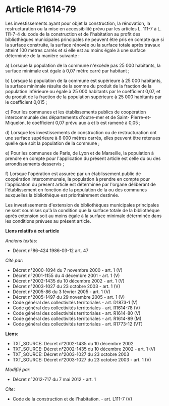 # Article R1614-79

Les investissements ayant pour objet la construction, la rénovation, la restructuration ou la mise en accessibilité prévu par
les articles L. 111-7 à L. 111-7-4 du code de la construction et de l'habitation au profit des bibliothèques municipales
principales ne peuvent être pris en compte que si la surface construite, la surface rénovée ou la surface totale après
travaux atteint 100 mètres carrés et si elle est au moins égale à une surface déterminée de la manière suivante : 

a) Lorsque la population de la commune n'excède pas 25 000 habitants, la surface minimale est égale à 0,07 mètre carré par
habitant ; 

b) Lorsque la population de la commune est supérieure à 25 000 habitants, la surface minimale résulte de la somme du produit
de la fraction de la population inférieure ou égale à 25 000 habitants par le coefficient 0,07, et du produit de la fraction
de la population supérieure à 25 000 habitants par le coefficient 0,015 ; 

c) Pour les communes et les établissements publics de coopération intercommunale des départements d'outre-mer et de Saint-
Pierre-et-Miquelon, le coefficient 0,07 prévu aux a et b est ramené à 0,05 ; 

d) Lorsque les investissements de construction ou de restructuration ont une surface supérieure à 8 000 mètres carrés, elles
peuvent être retenues quelle que soit la population de la commune ; 

e) Pour les communes de Paris, de Lyon et de Marseille, la population à prendre en compte pour l'application du présent
article est celle du ou des arrondissements desservis ; 

f) Lorsque l'opération est assurée par un établissement public de coopération intercommunale, la population à prendre en
compte pour l'application du présent article est déterminée par l'organe délibérant de l'établissement en fonction de la
population de la ou des communes auxquelles la bibliothèque est prioritairement destinée. 

Les investissements d'extension de bibliothèques municipales principales ne sont soumises qu'à la condition que la surface
totale de la bibliothèque après extension soit au moins égale à la surface minimale déterminée dans les conditions prévues au
présent article.

**Liens relatifs à cet article**

_Anciens textes_:

  - Décret n°86-424 1986-03-12 art. 47

_Cité par_:

  - Décret n°2000-1094 du 7 novembre 2000 - art. 1 (V)
  - Décret n°2001-1155 du 4 décembre 2001 - art. 1 (V)
  - Décret n°2002-1435 du 10 décembre 2002 - art. 1 (V)
  - Décret n°2003-1027 du 23 octobre 2003 - art. 1 (V)
  - Décret n°2005-86 du 3 février 2005 - art. 1 (V)
  - Décret n°2005-1497 du 29 novembre 2005 - art. 1 (V)
  - Code général des collectivités territoriales - art. D1873-1 (V)
  - Code général des collectivités territoriales - art. R1614-78 (V)
  - Code général des collectivités territoriales - art. R1614-80 (V)
  - Code général des collectivités territoriales - art. R1614-89 (M)
  - Code général des collectivités territoriales - art. R1773-12 (VT)

**Liens**:

  - TXT_SOURCE: Décret n°2002-1435 du 10 décembre 2002
  - TXT_SOURCE: Décret n°2002-1435 du 10 décembre 2002 - art. 1 (V)
  - TXT_SOURCE: Décret n°2003-1027 du 23 octobre 2003
  - TXT_SOURCE: Décret n°2003-1027 du 23 octobre 2003 - art. 1 (V)

_Modifié par_:

  - Décret n°2012-717 du 7 mai 2012 - art. 1

_Cite_:

  - Code de la construction et de l'habitation. - art. L111-7 (V)
